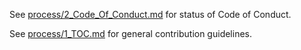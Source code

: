 See [process/2_Code_Of_Conduct.md](process/2_Code_Of_Conduct.md) for status of Code of Conduct.

See [process/1_TOC.md](process/1_TOC.md) for general contribution guidelines.

